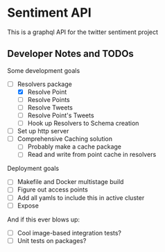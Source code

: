 # Sentiment API

This is a graphql API for the twitter sentiment project

## Developer Notes and TODOs

Some development goals

- [ ] Resolvers package
	- [x] Resolve Point
	- [ ] Resolve Points
	- [ ] Resolve Tweets
	- [ ] Resolve Point's Tweets
	- [ ] Hook up Resolvers to Schema creation
- [ ] Set up http server
- [ ] Comprehensive Caching solution
	- [ ] Probably make a cache package
	- [ ] Read and write from point cache in resolvers

Deployment goals

- [ ] Makefile and Docker multistage build
- [ ] Figure out access points
- [ ] Add all yamls to include this in active cluster
- [ ] Expose

And if this ever blows up:

- [ ] Cool image-based integration tests?
- [ ] Unit tests on packages?
